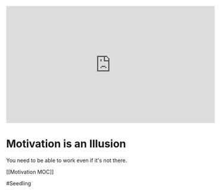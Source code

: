 <iframe width="560" height="315" src="https://www.youtube.com/embed/BpeDcTv4aPM" frameborder="0" allow="accelerometer; autoplay; clipboard-write; encrypted-media; gyroscope; picture-in-picture" allowfullscreen></iframe>

# Motivation is an Illusion
You need to be able to work even if it's not there. 

[[Motivation MOC]]

#Seedling 